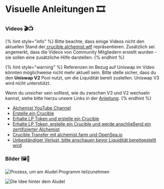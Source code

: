 # Visuelle Anleitungen 🎞

### **Videos 🎬📺**

{% hint style="info" %}
Bitte beachte, dass einige Videos nicht den aktuellen Stand der[ crucible.alchemist.wtf](https://crucible.alchemist.wtf/) repräsentieren. Zusätzlich sei angemerkt, dass die Videos von Community Mitgliedern erstellt wurden - sie sollen eine zusätzliche Hilfe darstellen.
{% endhint %}

{% hint style="warning" %}
Referenzen im Bezug auf Uniswap im Video könnten möglichweise nicht mehr aktuell sein. Bitte stelle sicher, dass du den **Uniswap V2** Pool nutzt, um die Liquidität bereit zustellen. Uniswap V3 wird nicht unterstützt.

Wenn du unsicher sein solltest, wie du zwischen V3 und V2 wechseln kannst, siehe bitte hierzu unsere Links in der [Anleitung](../alchemist-token/acquiring-and-subscribing.md).
{% endhint %}

* [Alchemist YouTube Channel](https://www.youtube.com/channel/UCIs4LugynLei2TN__lJh-6Q)
* [Erstelle ein Crucible](https://www.youtube.com/watch?v=Rl9Rf-3Sp-8)
* [Erhalte LP Token und erstelle ein Crucible](https://www.youtube.com/watch?v=Ga1qcQ6x3as)
* [Erhalte LP Token, erstelle ein Crucible und werde anschließend ein zertifizierter Alchemist](https://www.youtube.com/watch?v=k7MO1QpqCds)
* [Crucible Transfer mit alchemist.farm und OpenSea.io](https://www.youtube.com/watch?v=i2MCYimelBM)
* [Unbeständiger Verlust, bitte anschauen bevor Liquidität bereitgestellt wird](https://www.youtube.com/watch?v=8XJ1MSTEuU0)

### **Bilder 🖼🎨**

![Prozess, um am Aludel Programm teilzunehmen](https://i.imgur.com/7sK0Jr2.png)

![Die Idee hinter dem Aludel](https://i.imgur.com/sutIhed.png)



